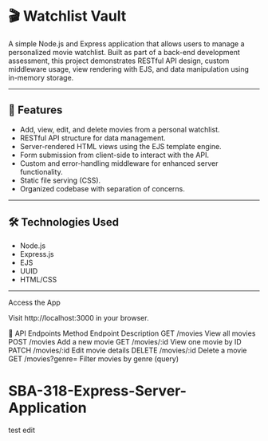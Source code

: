 # 🎬 Watchlist Vault

A simple Node.js and Express application that allows users to manage a personalized movie watchlist. Built as part of a back-end development assessment, this project demonstrates RESTful API design, custom middleware usage, view rendering with EJS, and data manipulation using in-memory storage.

---

## 📌 Features

- Add, view, edit, and delete movies from a personal watchlist.
- RESTful API structure for data management.
- Server-rendered HTML views using the EJS template engine.
- Form submission from client-side to interact with the API.
- Custom and error-handling middleware for enhanced server functionality.
- Static file serving (CSS).
- Organized codebase with separation of concerns.

---

## 🛠️ Technologies Used

- Node.js
- Express.js
- EJS
- UUID
- HTML/CSS

---

Access the App

Visit http://localhost:3000 in your browser.

🔧 API Endpoints
Method	Endpoint	Description
GET	/movies	View all movies
POST	/movies	Add a new movie
GET	/movies/:id	View one movie by ID
PATCH	/movies/:id	Edit movie details
DELETE	/movies/:id	Delete a movie
GET	/movies?genre=	Filter movies by genre (query)

# SBA-318-Express-Server-Application
test edit

